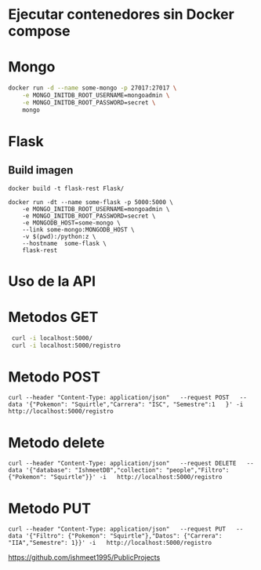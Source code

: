 # Ejecutar contenedores sin Docker  compose 


# Mongo 
``` bash
docker run -d --name some-mongo -p 27017:27017 \
    -e MONGO_INITDB_ROOT_USERNAME=mongoadmin \
    -e MONGO_INITDB_ROOT_PASSWORD=secret \
    mongo
```

# Flask 
## Build imagen 
```
docker build -t flask-rest Flask/
``` 

```
docker run -dt --name some-flask -p 5000:5000 \
    -e MONGO_INITDB_ROOT_USERNAME=mongoadmin \
    -e MONGO_INITDB_ROOT_PASSWORD=secret \
    -e MONGODB_HOST=some-mongo \
    --link some-mongo:MONGODB_HOST \
    -v $(pwd):/python:z \
    --hostname  some-flask \
    flask-rest
```

# Uso de la API 

# Metodos GET 
``` bash 
 curl -i localhost:5000/
 curl -i localhost:5000/registro
```

# Metodo POST
```
curl --header "Content-Type: application/json"   --request POST   --data '{"Pokemon": "Squirtle","Carrera": "ISC", "Semestre":1   }' -i   http://localhost:5000/registro 
```

# Metodo delete 

```
curl --header "Content-Type: application/json"   --request DELETE   --data '{"database": "IshmeetDB","collection": "people","Filtro": {"Pokemon": "Squirtle"}}' -i   http://localhost:5000/registro
``` 

# Metodo PUT
```
curl --header "Content-Type: application/json"   --request PUT   --data '{"Filtro": {"Pokemon": "Squirtle"},"Datos": {"Carrera": "IIA","Semestre": 1}}' -i   http://localhost:5000/registro

```

https://github.com/ishmeet1995/PublicProjects

 
